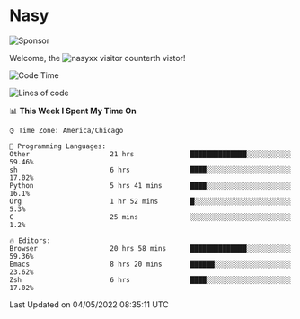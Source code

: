 # Nasy

<!--
<p align="center">
<img height="200" src="https://github-readme-stats.vercel.app/api?username=nasyxx&count_private=true&show_icons=true&theme=dracula&include_all_commits=true"/>
<img height="200" src="https://github-readme-stats.vercel.app/api/top-langs/?username=nasyxx&theme=dracula&hide=html,jupyter+notebook&count_private=true&show_icons=true"/>
</p>

  
----------------
-->

![Sponsor](https://img.shields.io/static/v1.svg?label=Sponsor&message=%E2%9D%A4&logo=GitHub&style=flat&color=pink)
 
Welcome, the ![nasyxx visitor counter](https://count.getloli.com/get/@nasyxx?theme=rule34)th vistor!
 
<!--START_SECTION:waka-->
![Code Time](http://img.shields.io/badge/Code%20Time-2%2C315%20hrs%2059%20mins-blue)

![Lines of code](https://img.shields.io/badge/From%20Hello%20World%20I%27ve%20Written-5%20Million%20lines%20of%20code-blue)

📊 **This Week I Spent My Time On** 

```text
⌚︎ Time Zone: America/Chicago

💬 Programming Languages: 
Other                    21 hrs              ██████████████░░░░░░░░░░░   59.46% 
sh                       6 hrs               ████░░░░░░░░░░░░░░░░░░░░░   17.02% 
Python                   5 hrs 41 mins       ████░░░░░░░░░░░░░░░░░░░░░   16.1% 
Org                      1 hr 52 mins        █░░░░░░░░░░░░░░░░░░░░░░░░   5.3% 
C                        25 mins             ░░░░░░░░░░░░░░░░░░░░░░░░░   1.2%

🔥 Editors: 
Browser                  20 hrs 58 mins      ██████████████░░░░░░░░░░░   59.36% 
Emacs                    8 hrs 20 mins       ██████░░░░░░░░░░░░░░░░░░░   23.62% 
Zsh                      6 hrs               ████░░░░░░░░░░░░░░░░░░░░░   17.02%

```


 Last Updated on 04/05/2022 08:35:11 UTC
<!--END_SECTION:waka-->

<!-- ![visitors](https://visitor-badge.laobi.icu/badge?page_id=nasyxx.nasyxx) -->
